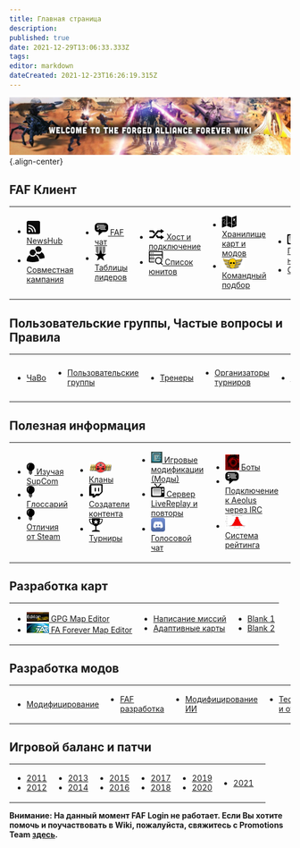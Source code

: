 ```yaml
---
title: Главная страница
description: 
published: true
date: 2021-12-29T13:06:33.333Z
tags: 
editor: markdown
dateCreated: 2021-12-23T16:26:19.315Z
---
```


![wiki-banner.jpg](/wiki-banner.jpg){.align-center}

## FAF Клиент
<table>
<tbody>
<tr>
<td><ul>
<li><img src="/faf-client-icons/newshub-icon.png"><a href="NewsHub"> NewsHub</a></li>
<li><img src="/faf-client-icons/coop-icon.png"><a href="Coop-Missions"> Совместная кампания</a></li>
</ul></td>
<td><ul>
<li><img src="/faf-client-icons/fafchat-icon.png"><a href="FAF-chat"> FAF чат</a></li>
<li><img src="/faf-client-icons/leaderboards-icon.png"><a href="Leaderboards"> Таблицы лидеров</a></li>
</ul></td>
<td><ul>
<li><img src="/faf-client-icons/find-games-icon.png"><a href="Host-and-join-games"> Хост и подключение</a></li>
<li><img src="/information-icons/database.png" width=25px><a href="Unit-Database"> Список юнитов</a></li>
</ul></td>
<td><ul>
<li><img src="/faf-client-icons/maps-icon.png"><a href="Map-&-Mod-Vault"> Хранилище карт и модов</a></li>
<li><img src="/faf-client-icons/tmm-icon.png"><a href="tmm"> Командный подбор</a></li>
</ul></td>
<td><ul>
<li><img src="/faf-client-icons/replays-icon.png"><a href="Replays-&-Live-Games"> Повторы и наблюдение</a></li>
<li><a href="/Tutorials"> Обучение</a></li>
</ul></td>
<td></td>
</tr>
</tbody>
</table>

## Пользовательские группы, Частые вопросы и Правила
<table>
<tbody>
<tr>
<td><ul>
<li><a href="FAQ"> ЧаВо</a></li>
</ul></td>
<td><ul>
<li><a href="User-Groups"> Пользовательские группы</a></li>
</ul></td>
<td><ul>
<li><a href="User-Groups#trainers"> Тренеры </a></li>
</ul></td>
<td><ul>
<li><a href="User-Groups#tournament-directors"> Организаторы турниров</a></li>
</ul></td>
<td><ul>
<li><a href="FAF-Rules"> Правила</a></li>
</ul></td>
<td><ul>
<li><a href="Vault-Rules"> Правила карт и модов</a></li>
</ul></td>
</tr>
</tbody>
</table>



## **Полезная информация**
<table>
<tbody>
<tr>
<td><ul>
<li><img src="/information-icons/tutorials-icon.png"/><a href="Learning-SupCom"> Изучая SupCom</a></li>
<li><img src="/information-icons/tutorials-icon.png"/><a href="Glossary"> Глоссарий</a></li>
<li><img src="/information-icons/tutorials-icon.png"/><a href="Changes-from-steam"> Отличия от Steam</a></li>
</ul></td>
<td><ul>
<li><img src="/information-icons/clan-icon.png"/><a href="Clans"> Кланы</a></li>
<li><img src="/information-icons/livestreams-icon.png"><a href="Casts&Livestreams"> Создатели контента</a></li>
<li><img src="/information-icons/tournaments-icon.png"/> <a href="Tournaments" title="wikilink"> Турниры</a></li>
</ul></td>
<td><ul>
<li><img src="/information-icons/gazui.png" width="20"/><a href="Game-Modifications-(Mods)"> Игровые модификации (Моды)</a></li>
<li><img src="/information-icons/replays-icon.png"/><a href="LiveReplay-server-and-replays"> Сервер LiveReplay и повторы</a></li>
<li><img src="/information-icons/discord-icon.png" width="25"/><a href="Voicechat-(Discord)"> Голосовой чат</a></li>
</ul></td>
<td><ul>
<li><img src="/information-icons/qai.png" width="25"/><a href="Bots"> Боты</a></li>
<li><img src="/information-icons/chat-icon.png"/><a href="Chat-IRC-server"> Подключение к  Aeolus через IRC</a></li>
<li><img src="/information-icons/rating-icon.png" width="40"/><a href="Rating-System"> Система рейтинга</a></li>
</ul></td>
<td></td>
</tr>
</tbody>
</table>

## **Разработка карт**
<table>
<tbody>
<tr>
<td><ul>
<li><img src="/map-and-mod-icons/gpg-map-editor.png" width="40"/><a href="Map-Editor"> GPG Map Editor</a></li>
<li><img src="/map-and-mod-icons/faf-map-editor.png" width="40"/><a href="FA-Forever-Map-Editor"> FA Forever Map Editor</a></li>
</ul></td>
<td><ul>
<li><a href="Mission-Scripting"> Написание миссий</a></li>
<li><a href="Adaptive-Maps"> Адаптивные карты</a></li>
</ul></td>
<td><ul>
<li><a href=""> Blank 1</a></li>
<li><a href=""> Blank 2</a></li>
</ul></td>
</tr>
</tbody>
</table>

## **Разработка модов**
<table>
<tbody>
<tr>
<td><ul>
<li><a href="Modding"> Модифицирование</a></li>
</ul></td>
<td><ul>
<li><a href="FAF-Development"> FAF разработка</a></li>
</ul></td>
<td><ul>
<li><a href="AI-Modding"> Модифицирование ИИ</a></li>
</ul></td>
<td><ul>
<li><a href="Bug-reporting-and-testing"> Тестирование и отзывы</a></li>
</ul></td>
<td></td>
</tr>
</tbody>
</table>

## Игровой баланс и патчи
<table>
<tbody>
<tr class="odd">
<td><ul>
<li><a href="/patches/Game-&-Balance-Patchnotes-2011"> 2011</a></li>
<li><a href="/patches/Game-&-Balance-Patchnotes-2012"> 2012</a></li>
</ul></td>
<td><ul>
<li><a href="/patches/Game-&-Balance-Patchnotes-2013"> 2013</a></li>
<li><a href="/patches/Game-&-Balance-Patchnotes-2014"> 2014</a></li>
</ul></td>
<td><ul>
<li><a href="/patches/Game-&-Balance-Patchnotes-2015"> 2015</a></li>
<li><a href="/patches/Game-&-Balance-Patchnotes-2016"> 2016</a></li>
</ul></td>
<td><ul>
<li><a href="/patches/Game-&-Balance-Patchnotes-2017"> 2017</a></li>
<li><a href="/patches/Game-&-Balance-Patchnotes-2018"> 2018</a></li>
</ul></td>
<td><ul>
<li><a href="/patches/Game-&-Balance-Patchnotes-2019"> 2019</a></li>
<li><a href="/patches/Game-&-Balance-Patchnotes-2020"> 2020</a></li>
</ul></td>
<td><ul>
<li><a href="/patches/Game-&-Balance-Patchnotes-2021"> 2021</a></li>
</ul></td>
<td></td>
</tr>
</tbody>
</table>



**Внимание: На данный момент FAF Login не работает. Если Вы хотите помочь и поучаствовать в Wiki, пожалуйста, свяжитесь с  Promotions Team [здесь](https://discord.gg/YdGN2aESTQ).**